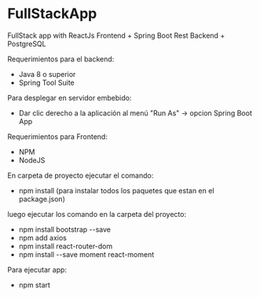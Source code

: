 # FullStackApp
FullStack app with ReactJs Frontend + Spring Boot Rest Backend + PostgreSQL

Requerimientos para el backend:
- Java 8 o superior
- Spring Tool Suite

Para desplegar en servidor embebido: 
- Dar clic derecho a la aplicación al menú "Run As" -> opcion Spring Boot App

Requerimientos para Frontend:
- NPM
- NodeJS


En carpeta de proyecto ejecutar el comando: 
- npm install (para instalar todos los paquetes que estan en el package.json)

luego ejecutar los comando en la carpeta del proyecto: 
- npm install bootstrap --save 
- npm add axios
- npm install react-router-dom 
- npm install --save moment react-moment

Para ejecutar app:
- npm start
